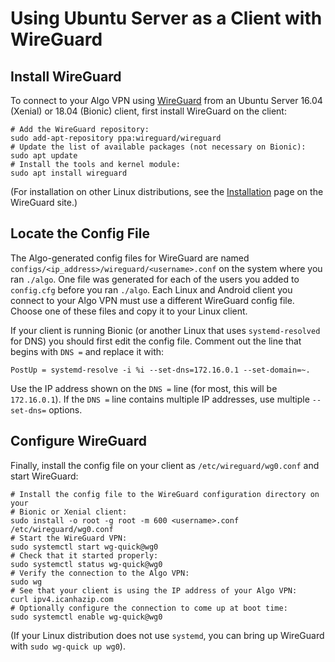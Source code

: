# Using Ubuntu Server as a Client with WireGuard

## Install WireGuard

To connect to your Algo VPN using [WireGuard](https://www.wireguard.com) from an Ubuntu Server 16.04 (Xenial) or 18.04 (Bionic) client, first install WireGuard on the client:

```
# Add the WireGuard repository:
sudo add-apt-repository ppa:wireguard/wireguard
# Update the list of available packages (not necessary on Bionic):
sudo apt update 
# Install the tools and kernel module:
sudo apt install wireguard
```

(For installation on other Linux distributions, see the [Installation](https://www.wireguard.com/install/) page on the WireGuard site.)

## Locate the Config File

The Algo-generated config files for WireGuard are named `configs/<ip_address>/wireguard/<username>.conf` on the system where you ran `./algo`. One file was generated for each of the users you added to `config.cfg` before you ran `./algo`. Each Linux and Android client you connect to your Algo VPN must use a different WireGuard config file. Choose one of these files and copy it to your Linux client.

If your client is running Bionic (or another Linux that uses `systemd-resolved` for DNS) you should first edit the config file. Comment out the line that begins with `DNS =` and replace it with:
```
PostUp = systemd-resolve -i %i --set-dns=172.16.0.1 --set-domain=~.
```
Use the IP address shown on the `DNS =` line (for most, this will be `172.16.0.1`). If the `DNS =` line contains multiple IP addresses, use multiple  `--set-dns=` options.

## Configure WireGuard

Finally, install the config file on your client as `/etc/wireguard/wg0.conf` and start WireGuard:

```
# Install the config file to the WireGuard configuration directory on your
# Bionic or Xenial client:
sudo install -o root -g root -m 600 <username>.conf /etc/wireguard/wg0.conf
# Start the WireGuard VPN:
sudo systemctl start wg-quick@wg0
# Check that it started properly:
sudo systemctl status wg-quick@wg0
# Verify the connection to the Algo VPN:
sudo wg
# See that your client is using the IP address of your Algo VPN:
curl ipv4.icanhazip.com
# Optionally configure the connection to come up at boot time:
sudo systemctl enable wg-quick@wg0
```

(If your Linux distribution does not use `systemd`, you can bring up WireGuard with `sudo wg-quick up wg0`).